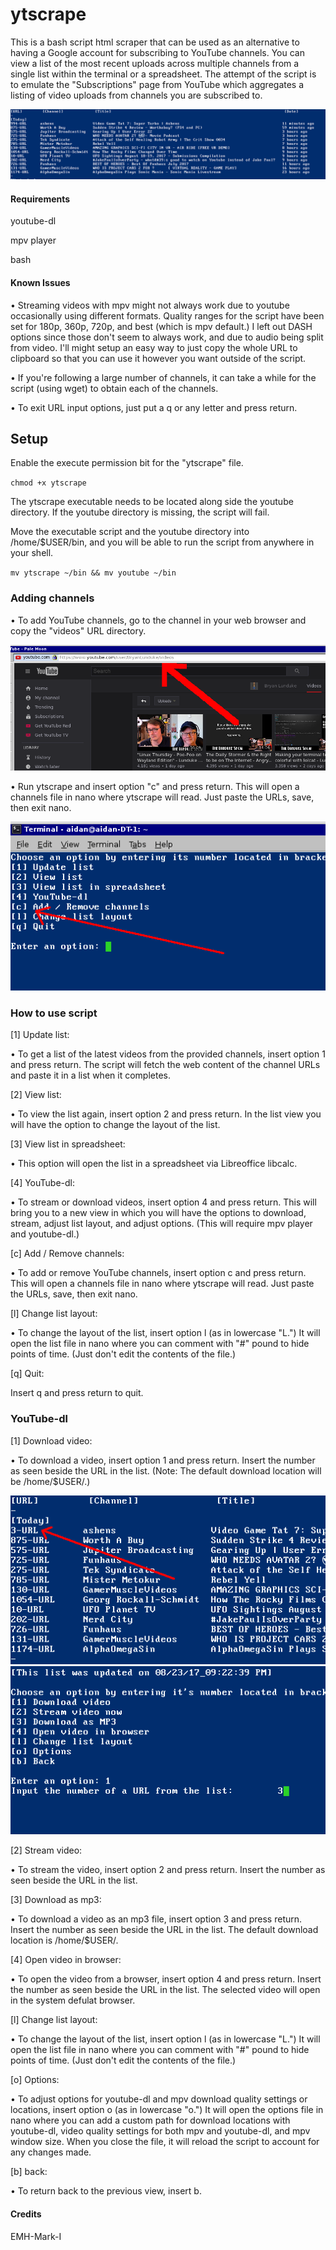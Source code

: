 # ytscrape

This is a bash script html scraper that can be used as an alternative to having a Google account for subscribing to YouTube channels. You can view a list of the most recent uploads across multiple channels from a single list within the terminal or a spreadsheet. The attempt of the script is to emulate the "Subscriptions" page from YouTube which aggregates a listing of video uploads from channels you are subscribed to.  

![](images/screenshot.png "screenshot")

#### Requirements

youtube-dl

mpv player

bash

#### Known Issues
• Streaming videos with mpv might not always work due to youtube occasionally using different formats. Quality ranges for the script have been set for 180p, 360p, 720p, and best (which is mpv default.) I left out DASH options since those don't seem to always work, and due to audio being split from video. I'll might setup an easy way to just copy the whole URL to clipboard so that you can use it however you want outside of the script.

• If you're following a large number of channels, it can take a while for the script (using wget) to obtain each of the channels.

• To exit URL input options, just put a q or any letter and press return.

## Setup

Enable the execute permission bit for the "ytscrape" file.

`chmod +x ytscrape`

The ytscrape executable needs to be located along side the youtube directory. If the youtube directory is missing, the script will fail.

Move the executable script and the youtube directory into /home/$USER/bin, and you will be able to run the script from anywhere in your shell.

`mv ytscrape ~/bin && mv youtube ~/bin`

### Adding channels

• To add YouTube channels, go to the channel in your web browser and copy the "videos" URL directory.

![](images/youtube_URL.png "youtube_URL")

• Run ytscrape and insert option "c" and press return. This will open a channels file in nano where ytscrape will read. Just paste the URLs, save, then exit nano.

![](images/add_channels.png "channels")

### How to use script


[1] Update list:

• To get a list of the latest videos from the provided channels, insert option 1 and press return. The script will fetch the web content of the channel URLs and paste it in a list when it completes.

[2] View list:

• To view the list again, insert option 2 and press return. In the list view you will have the option to change the layout of the list.

[3] View list in spreadsheet:

• This option will open the list in a spreadsheet via Libreoffice libcalc.

[4] YouTube-dl:

• To stream or download videos, insert option 4 and press return. This will bring you to a new view in which you will have the options to download, stream, adjust list layout, and adjust options. (This will require mpv player and youtube-dl.)

[c] Add / Remove channels:

• To add or remove YouTube channels, insert option c and press return. This will open a channels file in nano where ytscrape will read. Just paste the URLs, save, then exit nano.

[l] Change list layout:

• To change the layout of the list, insert option l (as in lowercase "L.") It will open the list file in nano where you can comment with "#" pound to hide points of time. (Just don't edit the contents of the file.)

[q] Quit:

Insert q and press return to quit.

### YouTube-dl

[1] Download video:

• To download a video, insert option 1 and press return. Insert the number as seen beside the URL in the list. (Note: The default download location will be /home/$USER/.)


![](images/ytdl_url.png "ytdl_url")
![](images/ytdl_url_insert.png "ytdl_url_insert")


[2] Stream video:

• To stream the video, insert option 2 and press return. Insert the number as seen beside the URL in the list.

[3] Download as mp3:

• To download a video as an mp3 file, insert option 3 and press return. Insert the number as seen beside the URL in the list. The default download location is /home/$USER/.

[4] Open video in browser:

• To open the video from a browser, insert option 4 and press return. Insert the number as seen beside the URL in the list. The selected video will open in the system defulat browser.

[l] Change list layout:

• To change the layout of the list, insert option l (as in lowercase "L.") It will open the list file in nano where you can comment with "#" pound to hide points of time. (Just don't edit the contents of the file.)

[o] Options:

• To adjust options for youtube-dl and mpv download quality settings or locations, insert option o (as in lowercase "o.") It will open the options file in nano where you can add a custom path for download locations with youtube-dl, video quality settings for both mpv and youtube-dl, and mpv window size. When you close the file, it will reload the script to account for any changes made.

[b] back:

• To return back to the previous view, insert b.

#### Credits

EMH-Mark-I
